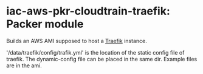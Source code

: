 # iac-aws-pkr-cloudtrain-traefik: Packer module 

Builds an AWS AMI supposed to host a [Traefik](https://traefik.io/traefik/) instance.

'/data/traefik/config/trafik.yml' is the location of the static config file of traefik.
The dynamic-config file can be placed in the same dir. Example files are in the ami.